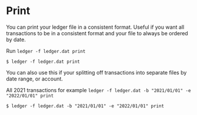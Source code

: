 # Print

You can print your ledger file in a consistent format. Useful if you want all
transactions to be in a consistent format and your file to always be ordered by
date.

Run `ledger -f ledger.dat print`

`$ ledger -f ledger.dat print`

You can also use this if your splitting off transactions into separate files by
date range, or account.

All 2021 transactions for example `ledger -f ledger.dat -b "2021/01/01" -e "2022/01/01" print`

`$ ledger -f ledger.dat -b "2021/01/01" -e "2022/01/01" print`
